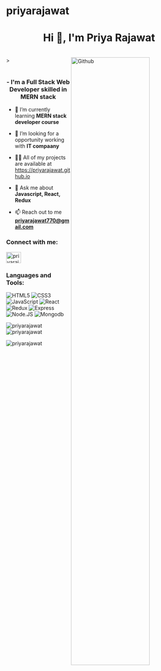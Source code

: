 # priyarajawat
<h1 align="center">Hi 👋, I'm Priya Rajawat</h1><br/>
>

<img width="65%" align="right" alt="Github" src="https://www.careerguide.com/career/wp-content/uploads/2021/08/Full-Stack-Developer-1.gif" />
<br/>
<br/>
<h3 align="center">- I'm a Full Stack Web Developer skilled in MERN stack</h3>




- 🌱 I’m currently learning **MERN stack developer course** 
-  🔭 I’m looking for a opportunity working with  **IT compaany**

- 👨‍💻 All of my projects are available at https://priyarajawat.github.io

- 💬 Ask me about **Javascript, React, Redux**

- 📫 Reach out to me **priyarajawat770@gmail.com**





<h3 align="left">Connect with me:</h3>
<p align="left">

<a href="https://www.linkedin.com/in/priya-rajawat-9a1a9a237/" target="blank"><img align="center" src="https://raw.githubusercontent.com/rahuldkjain/github-profile-readme-generator/master/src/images/icons/Social/linked-in-alt.svg" alt="priyarajawat" height="30" width="40" /></a>

</p>

<h3 align="left">Languages and Tools:</h3>

![HTML5](https://img.shields.io/badge/html-HTML5-yellow)
![CSS3](https://img.shields.io/badge/css-CSS3-brightgreen)
![JavaScript](https://img.shields.io/badge/JS-Javascript-red)
![React](https://img.shields.io/badge/React-React-blue)
![Redux](https://img.shields.io/badge/Redux-Redux-violet)
![Express](https://img.shields.io/badge/express-Express-blueviolet)
![Node.JS](https://img.shields.io/badge/Nodejs-Nodejs-navyblue)
![Mongodb](https://img.shields.io/badge/Mongodb-mongodb-brightgreen)

<p><img align="left" src="https://github-readme-stats.vercel.app/api/top-langs?username=priyarajawat&show_icons=true&locale=en&layout=compact" alt="priyarajawat" /></p>

<p>&nbsp;<img align="center" src="https://github-readme-stats.vercel.app/api?username=priyarajawat&show_icons=true&locale=en" alt="priyarajawat" /></p>

<p><img align="center" src="https://github-readme-streak-stats.herokuapp.com/?user=priyarajawat&%22%20alt=%22priyarajawat" alt="priyarajawat" /></p>
